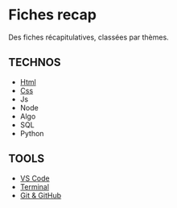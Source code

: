 # Fiches recap

Des fiches récapitulatives, classées par thèmes.


## TECHNOS
- [Html](html/)
- [Css](css/)
- Js
- Node
- Algo
- SQL
- Python

## TOOLS
- [VS Code](vs-code/)
- [Terminal](terminal/)
- [Git & GitHub](git-github/)
